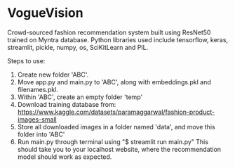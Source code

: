 # VogueVision
Crowd-sourced fashion recommendation system built using ResNet50 trained on Myntra database. Python libraries used include tensorflow, keras, streamlit, pickle, numpy, os, SciKitLearn and PIL.

Steps to use:
1. Create new folder 'ABC'.
2. Move app.py and main.py to 'ABC', along with embeddings.pkl and filenames.pkl.
3. Within 'ABC', create an empty folder 'temp'
4. Download training database from: https://www.kaggle.com/datasets/paramaggarwal/fashion-product-images-small
5. Store all downloaded images in a folder named 'data', and move this folder into 'ABC'
6. Run main.py through terminal using "$ streamlit run main.py" This should take you to your localhost website, where the recommendation model should work as expected.
